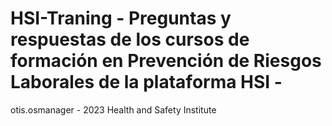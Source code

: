 # HSI-Traning - Preguntas y respuestas de los cursos de formación en Prevención de Riesgos Laborales de la plataforma HSI - 
otis.osmanager - 2023 Health and Safety Institute
